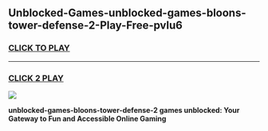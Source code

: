 
## Unblocked-Games-unblocked-games-bloons-tower-defense-2-Play-Free-pvlu6
<h3>
<a href="https://premium76.site?title=unblocked-games-bloons-tower-defense-2&ref=20A">CLICK TO PLAY</a></h3>
<hr>

<h3>
<a href="https://premium76.site?title=unblocked-games-bloons-tower-defense-2&ref=20A">CLICK 2 PLAY</a>
  
</h3>

<a href="https://premium76.site?title=unblocked-games-bloons-tower-defense-2&ref=20A"><img src="https://clearcache.store/games.png"></a>


**unblocked-games-bloons-tower-defense-2 games unblocked: Your Gateway to Fun and Accessible Online Gaming**
